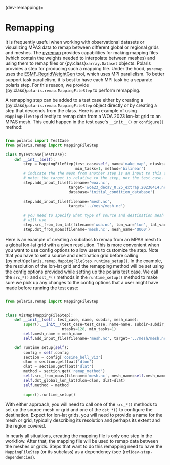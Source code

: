 (dev-remapping)=

# Remapping

It is frequently useful when working with observational datasets or
visualizing MPAS data to remap between different global or regional grids and
meshes.  The [pyremap](https://mpas-dev.github.io/pyremap/stable/) provides
capabilities for making mapping files (which contain the weights needed to
interpolate between meshes) and using them to remap files or 
{py:class}`xarray.Dataset` objects.  Polaris provides a step for producing
such a mapping file.  Under the hood, `pyremap` uses the
[ESMF_RegridWeightGen](https://earthsystemmodeling.org/docs/release/latest/ESMF_refdoc/node3.html#SECTION03020000000000000000)
tool, which uses MPI parallelism.  To better support task parallelism, it is
best to have each MPI task be a separate polaris step.  For this reason, we
provide {py:class}`polaris.remap.MappingFileStep` to perform remapping.

A remapping step can be added to a test case either by creating a
{py:class}`polaris.remap.MappingFileStep` object directly or by creating a
step that descends from the class.  Here is an example of using 
`MappingFileStep` directly to remap data from a WOA 2023 lon-lat grid to an
MPAS mesh. This could happen in the test case's `__init__()` or `configure()`
method:

```python

from polaris import TestCase
from polaris.remap import MappingFileStep

class MyTestCase(TestCase):
    def __int__(self):
        step = MappingFileStep(test_case=self, name='make_map', ntasks=64, 
                               min_tasks=1, method='bilinear')
        # indicate the the mesh from another step is an input to this step
        # note: the target is relative to the step, not the test case.
        step.add_input_file(filename='woa.nc',
                            target='woa23_decav_0.25_extrap.20230414.nc',
                            database='initial_condition_database')

        step.add_input_file(filename='mesh.nc',
                            target='../mesh/mesh.nc')
        
        # you need to specify what type of source and destination mesh you
        # will use
        step.src_from_lon_lat(filename='woa.nc', lon_var='lon', lat_var='lat')
        step.dst_from_mpas(filename='mesh.nc', mesh_name='QU60')
```

Here is an example of creating a subclass to remap from an MPAS mesh to a
global lon-lat grid with a given resolution.  This is more convenient when you
want to use config options to allow users to customize the step.  Note that
you have to set a source and destination grid before calling
{py:meth}`polaris.remap.MappingFileStep.runtime_setup()`.  In the example, the
resolution of the lon-lat grid and the remapping method will be set using the
config options provided while setting up the polaris test case.  We call the
`src_*()` and `dst_*()` methods in the `runtime_setup()` method to make sure
we pick up any changes to the config options that a user might have made
before running the test case:

```python

from polaris.remap import MappingFileStep


class VizMap(MappingFileStep):
    def __init__(self, test_case, name, subdir, mesh_name):
        super().__init__(test_case=test_case, name=name, subdir=subdir,
                         ntasks=128, min_tasks=1)
        self.mesh_name = mesh_name
        self.add_input_file(filename='mesh.nc', target='../mesh/mesh.nc')

    def runtime_setup(self):
        config = self.config
        section = config['cosine_bell_viz']
        dlon = section.getfloat('dlon')
        dlat = section.getfloat('dlat')
        method = section.get('remap_method')
        self.src_from_mpas(filename='mesh.nc', mesh_name=self.mesh_name)
        self.dst_global_lon_lat(dlon=dlon, dlat=dlat)
        self.method = method

        super().runtime_setup()
```

With either approach, you will need to call one of the `src_*()` methods to
set up the source mesh or grid and one of the `dst_*()` to configure the 
destination.  Expect for lon-lat grids, you will need to provide a name for
the mesh or grid, typically describing its resolution and perhaps its extent
and the region covered.

In nearly all situations, creating the mapping file is only one step in the
workflow. After that, the mapping file will be used to remap data between
the meshes or grids.  Steps that want to do this remapping need to have
the `MappingFileStep` (or its subclass) as a dependency (see
{ref}`dev-step-dependencies`).
